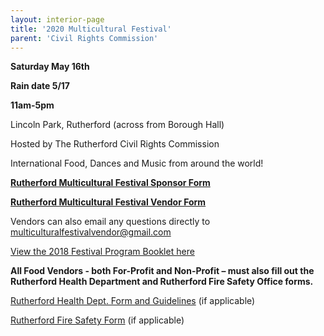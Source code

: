 ```yaml
---
layout: interior-page
title: '2020 Multicultural Festival'
parent: 'Civil Rights Commission'
---
```


**Saturday May 16th**

**Rain date 5/17**

**11am-5pm**


Lincoln Park, Rutherford (across from Borough Hall)

Hosted by The Rutherford Civil Rights Commission

International Food, Dances and Music from around the world!


[**Rutherford Multicultural Festival Sponsor Form**](https://storage.googleapis.com/static.rutherford-nj.com/committees/civil-rights/Multicultural-2020/RMFSponsorForm.pdf)

[**Rutherford Multicultural Festival Vendor Form**](https://storage.googleapis.com/static.rutherford-nj.com/committees/civil-rights/Multicultural-2020/RMFVendorForm.pdf)

Vendors can also email any questions directly to multiculturalfestivalvendor@gmail.com

[View the 2018 Festival Program Booklet here](https://storage.googleapis.com/static.rutherford-nj.com/committees/civil-rights/2019%20Multicultural/Rutherford%20MCF%20Program%20Book%202018.pdf)

**All Food Vendors - both For-Profit and Non-Profit – must also fill out the Rutherford Health Department and Rutherford Fire Safety Office forms.**

[Rutherford Health Dept. Form and Guidelines](https://storage.googleapis.com/static.rutherford-nj.com/committees/civil-rights/RutherfordHealthDeptForm-Guidelines.pdf) (if applicable)

[Rutherford Fire Safety Form](https://storage.googleapis.com/static.rutherford-nj.com/committees/civil-rights/RutherfordFireSafetyForm.pdf) (if applicable)
